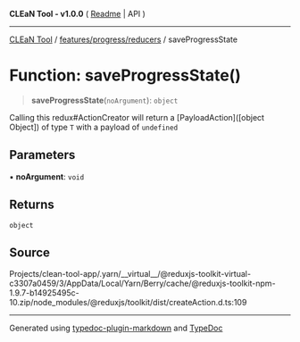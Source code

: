 **CLEaN Tool - v1.0.0** ( [Readme](../../../../README.md) \| API )

***

[CLEaN Tool](../../../../modules.md) / [features/progress/reducers](../README.md) / saveProgressState

# Function: saveProgressState()

> **saveProgressState**(`noArgument`): `object`

Calling this redux#ActionCreator will
return a [PayloadAction]([object Object]) of type `T` with a payload of `undefined`

## Parameters

▪ **noArgument**: `void`

## Returns

`object`

## Source

Projects/clean-tool-app/.yarn/\_\_virtual\_\_/@reduxjs-toolkit-virtual-c3307a0459/3/AppData/Local/Yarn/Berry/cache/@reduxjs-toolkit-npm-1.9.7-b14925495c-10.zip/node\_modules/@reduxjs/toolkit/dist/createAction.d.ts:109

***

Generated using [typedoc-plugin-markdown](https://www.npmjs.com/package/typedoc-plugin-markdown) and [TypeDoc](https://typedoc.org/)
